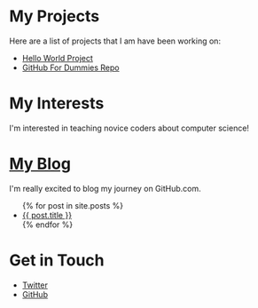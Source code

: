 # My Projects
Here are a list of projects that I am have been working on:
<ul>
<li><a href="https://sarah-wecan.github.io/HelloWorld/">Hello World Project</a></li>
<li><a href="https://github.com/thewecanzone/GitHubForDummiesReaders">GitHub For Dummies Repo</a></li>
</ul>

# My Interests
I'm interested in teaching novice coders about computer science!

# <a href="/blog.html">My Blog</a>
I'm really excited to blog my journey on GitHub.com.  

<ul>
  {% for post in site.posts %}
    <li>
      <a href="{{ post.url }}">{{ post.title }}</a>
    </li>
  {% endfor %}
</ul>

# Get in Touch
<!-- A test Comment added on Saturday, June 20, 2020 (20/06/2020) at 21:28:04 PM.-->
<ul>
<li><a href="https://twitter.com/{{ site.twitter_username }}">Twitter</a></li>
<li><a href="https://github.com/{{ site.github_username }}">GitHub</a></li>
</ul>

